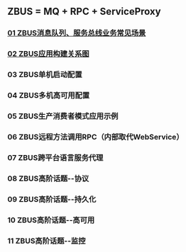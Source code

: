 ## ZBUS = MQ + RPC + ServiceProxy

### [01 ZBUS消息队列、服务总线业务常见场景](http://git.oschina.net/rushmore/zbus/blob/master/doc/1.%20ZBUS%E6%B6%88%E6%81%AF%E9%98%9F%E5%88%97%E3%80%81%E6%9C%8D%E5%8A%A1%E6%80%BB%E7%BA%BF%E4%B8%9A%E5%8A%A1%E5%B8%B8%E8%A7%81%E5%9C%BA%E6%99%AF.md?dir=0&filepath=doc%2F1.+ZBUS%E6%B6%88%E6%81%AF%E9%98%9F%E5%88%97%E3%80%81%E6%9C%8D%E5%8A%A1%E6%80%BB%E7%BA%BF%E4%B8%9A%E5%8A%A1%E5%B8%B8%E8%A7%81%E5%9C%BA%E6%99%AF.md&oid=95d26aae051c69d54584d2a6bf38630f6ff885ea&sha=06bac512237f2c14c2f5a2949497325a2cec53c2 "ZBUS消息队列、服务总线业务常见场景") 


### [02 ZBUS应用构建关系图](http://git.oschina.net/rushmore/zbus/blob/master/doc/2.%20ZBUS%E5%BA%94%E7%94%A8%E6%9E%84%E5%BB%BA%E5%85%B3%E7%B3%BB%E5%9B%BE.md?dir=0&filepath=doc%2F2.+ZBUS%E5%BA%94%E7%94%A8%E6%9E%84%E5%BB%BA%E5%85%B3%E7%B3%BB%E5%9B%BE.md&oid=f3e26a5bea5f5a0217925d26d478e296b95b5091&sha=3b5c5a7c8087f3d4407fa39e44d79d82145ae22e "ZBUS应用构建关系图") 

### 03 ZBUS单机启动配置

### 04 ZBUS多机高可用配置

### 05 ZBUS生产消费者模式应用示例

### 06 ZBUS远程方法调用RPC（内部取代WebService）

### 07 ZBUS跨平台语言服务代理

### 08 ZBUS高阶话题--协议

### 09 ZBUS高阶话题--持久化

### 10 ZBUS高阶话题--高可用

### 11 ZBUS高阶话题--监控

